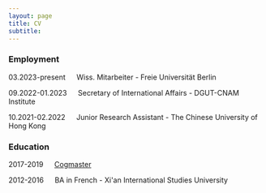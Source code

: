 ```yaml
---
layout: page
title: CV
subtitle: 
---
```



### Employment
    
03.2023-present &emsp; Wiss. Mitarbeiter - Freie Universität Berlin
    
09.2022-01.2023 &emsp; Secretary of International Affairs - DGUT-CNAM Institute
    
10.2021-02.2022 &emsp; Junior Research Assistant - The Chinese University of Hong Kong
  
### Education

2017-2019 &emsp; [Cogmaster](https://cogmaster.ens.psl.eu/fr)

2012-2016 &emsp; BA in French - Xi'an International Studies University
